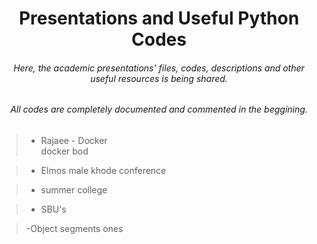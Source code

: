 <h1 align="center">Presentations and Useful Python Codes</h1>

<h6 align="center">Here, the academic presentations' files, codes, descriptions and other useful resources is being shared. </h6>
<h6 align="center">All codes are completely documented and commented in the beggining. </h6>

> - Rajaee - Docker\
> docker bod

> - Elmos
> male khode conference

> - summer college

> - SBU's

> -Object segments ones
